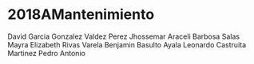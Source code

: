 # 2018AMantenimiento
David Garcia Gonzalez
Valdez Perez Jhossemar Araceli 
Barbosa Salas Mayra Elizabeth
Rivas Varela Benjamin
Basulto Ayala Leonardo
Castruita Martinez Pedro Antonio